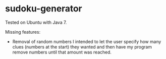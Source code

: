 # sudoku-generator

Tested on Ubuntu with Java 7.

Missing features:
- Removal of random numbers
I intended to let the user specify how many clues (numbers at the start) they wanted and then have my program remove numbers until that amount was reached.

